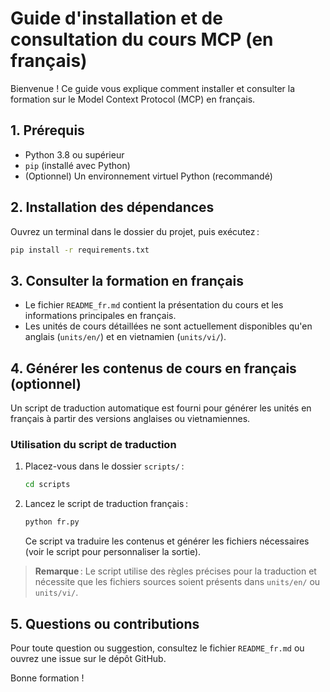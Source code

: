 # Guide d'installation et de consultation du cours MCP (en français)

Bienvenue ! Ce guide vous explique comment installer et consulter la formation sur le Model Context Protocol (MCP) en français.

## 1. Prérequis

- Python 3.8 ou supérieur
- `pip` (installé avec Python)
- (Optionnel) Un environnement virtuel Python (recommandé)

## 2. Installation des dépendances

Ouvrez un terminal dans le dossier du projet, puis exécutez :

```bash
pip install -r requirements.txt
```

## 3. Consulter la formation en français

- Le fichier `README_fr.md` contient la présentation du cours et les informations principales en français.
- Les unités de cours détaillées ne sont actuellement disponibles qu'en anglais (`units/en/`) et en vietnamien (`units/vi/`).

## 4. Générer les contenus de cours en français (optionnel)

Un script de traduction automatique est fourni pour générer les unités en français à partir des versions anglaises ou vietnamiennes.

### Utilisation du script de traduction

1. Placez-vous dans le dossier `scripts/` :
   ```bash
   cd scripts
   ```
2. Lancez le script de traduction français :
   ```bash
   python fr.py
   ```
   Ce script va traduire les contenus et générer les fichiers nécessaires (voir le script pour personnaliser la sortie).

> **Remarque** : Le script utilise des règles précises pour la traduction et nécessite que les fichiers sources soient présents dans `units/en/` ou `units/vi/`.

## 5. Questions ou contributions

Pour toute question ou suggestion, consultez le fichier `README_fr.md` ou ouvrez une issue sur le dépôt GitHub.

Bonne formation ! 